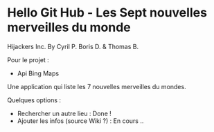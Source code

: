 Hello Git Hub - Les Sept nouvelles merveilles du monde 
======================================================
Hijackers Inc. By Cyril P. Boris D. & Thomas B.

Pour le projet : 
- Api Bing Maps

Une application qui liste les 7 nouvelles merveilles du mondes.


Quelques options :
- Rechercher un autre lieu : Done !
- Ajouter les infos (source Wiki ?) : En cours ..
